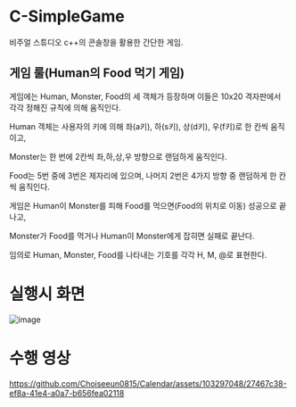 # C-SimpleGame
비주얼 스튜디오 c++의 콘솔창을 활용한 간단한 게임.  

## 게임 룰(Human의 Food 먹기 게임)
게임에는 Human, Monster, Food의 세 객체가 등장하며 이들은 10x20 격자판에서 각각 정해진 규칙에 의해 움직인다.

Human 객체는 사용자의 키에 의해 좌(a키), 하(s키), 상(d키), 우(f키)로 한 칸씩 움직이고,

Monster는 한 번에 2칸씩 좌,하,상,우 방향으로 랜덤하게 움직인다.

Food는 5번 중에 3번은 제자리에 있으며, 나머지 2번은 4가지 방향 중 랜덤하게 한 칸씩 움직인다.

게임은 Human이 Monster를 피해 Food를 먹으면(Food의 위치로 이동) 성공으로 끝나고,

Monster가 Food를 먹거나 Human이 Monster에게 잡히면 실패로 끝난다. 

임의로 Human, Monster, Food를 나타내는 기호를 각각 H, M, @로 표현한다. 

# 실행시 화면
![image](https://github.com/Choiseeun0815/Calendar/assets/103297048/a777ed10-686a-4381-aa80-70ef327e47b3)

# 수행 영상 
https://github.com/Choiseeun0815/Calendar/assets/103297048/27467c38-ef8a-41e4-a0a7-b656fea02118
